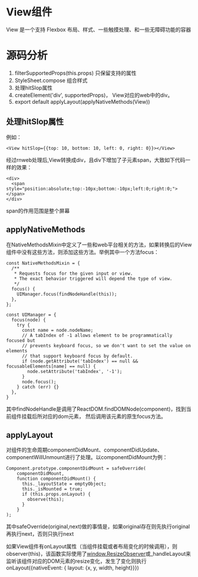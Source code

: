 # View组件
View 是一个支持 Flexbox 布局、样式、一些触摸处理、和一些无障碍功能的容器

# 源码分析
1. filterSupportedProps(this.props) 只保留支持的属性
2. StyleSheet.compose 组合样式
3. 处理hitSlop属性
4. createElement('div', supportedProps)， View对应的web中的div。
5. export default applyLayout(applyNativeMethods(View))

## 处理hitSlop属性
例如：
```
<View hitSlop={{top: 10, bottom: 10, left: 0, right: 0}}></View>
```
经过rnweb处理后,View转换成div，且div下增加了子元素span，大致如下代码一样的效果：
```
<div>
  <span style="position:absolute;top:-10px;bottom:-10px;left:0;right:0;"></span>
</div>
```
span的作用范围是整个屏幕

## applyNativeMethods
在NativeMethodsMixin中定义了一些和web平台相关的方法，如果转换后的View组件中没有这些方法，则添加这些方法。举例其中一个方法focus：
```
const NativeMethodsMixin = {
  /**
   * Requests focus for the given input or view.
   * The exact behavior triggered will depend the type of view.
   */
  focus() {
    UIManager.focus(findNodeHandle(this));
  },
};

const UIManager = {
  focus(node) {
    try {
      const name = node.nodeName;
      // A tabIndex of -1 allows element to be programmatically focused but
      // prevents keyboard focus, so we don't want to set the value on elements
      // that support keyboard focus by default.
      if (node.getAttribute('tabIndex') == null && focusableElements[name] == null) {
        node.setAttribute('tabIndex', '-1');
      }
      node.focus();
    } catch (err) {}
  },
}
```
其中findNodeHandle是调用了ReactDOM.findDOMNode(component)，找到当前组件挂载后所对应的dom元素， 然后调用该元素的原生focus方法。

## applyLayout
对组件的生命周期componentDidMount、componentDidUpdate、componentWillUnmount进行了处理。以componentDidMount为例：
```
Component.prototype.componentDidMount = safeOverride(
    componentDidMount,
    function componentDidMount() {
      this._layoutState = emptyObject;
      this._isMounted = true;
      if (this.props.onLayout) {
        observe(this);
      }
    }
);
```
其中safeOverride(original,next)做的事情是，如果original存在则先执行original再执行next，否则只执行next

如果View组件有onLayout属性（当组件挂载或者布局变化的时候调用），则observer(this)，该函数实际使用了[window.ResizeObserver](https://zhuanlan.zhihu.com/p/41418813)或_handleLayout来监听该组件对应的DOM元素的resize变化，发生了变化则执行onLayout({nativeEvent: { layout: {x, y, width, height}}})
